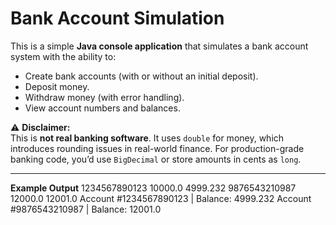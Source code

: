 # Bank Account Simulation

This is a simple **Java console application** that simulates a bank account system with the ability to:  
- Create bank accounts (with or without an initial deposit).  
- Deposit money.  
- Withdraw money (with error handling).  
- View account numbers and balances.  

⚠️ **Disclaimer:**  
This is **not real banking software**. It uses `double` for money, which introduces rounding issues in real-world finance. For production-grade banking code, you’d use `BigDecimal` or store amounts in cents as `long`.

---

**Example Output**
1234567890123
10000.0
4999.232
9876543210987
12000.0
12001.0
Account #1234567890123 | Balance: 4999.232
Account #9876543210987 | Balance: 12001.0
